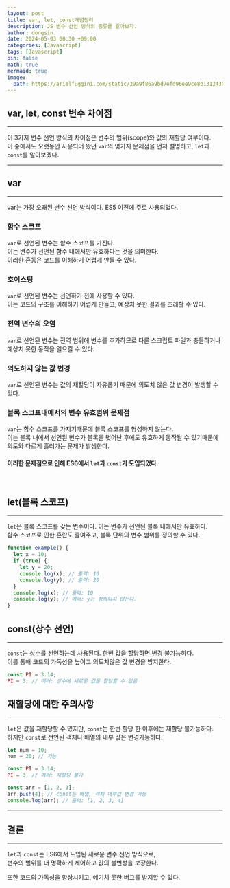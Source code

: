 ```yaml
---
layout: post
title: var, let, const개념정리
description: JS 변수 선언 방식의 종류를 알아보자.
author: dongsin
date: 2024-05-03 00:30 +09:00
categories: [Javascript]
tags: [Javascript]
pin: false
math: true
mermaid: true
image:
  path: https://arielfuggini.com/static/29a9f86a9bd7efd96ee9ce8b13124303/a41d1/javascript.jpg
---
```


## var, let, const 변수 차이점
***

이 3가지 변수 선언 방식의 차이점은 변수의 범위(scope)와 값의 재할당 여부이다. <br />
이 중에서도 오랫동안 사용되어 왔던 `var`의 몇가지 문제점을 먼저 설명하고, `let`과 `const`를 알아보겠다.

***

## var
***
var는 가장 오래된 변수 선언 방식이다. ES5 이전에 주로 사용되었다.<br />

### 함수 스코프
`var`로 선언된 변수는 함수 스코프를 가진다. <br />
이는 변수가 선언된 함수 내에서만 유효하다는 것을 의미한다. <br />
이러한 혼동은 코드를 이해하기 어렵게 만들 수 있다.<br />

### 호이스팅
`var`로 선언된 변수는 선언하기 전에 사용할 수 있다.<br />
이는 코드의 구조를 이해하기 어렵게 만들고, 예상치 못한 결과를 초래할 수 있다.

### 전역 변수의 오염
`var`로 선언된 변수는 전역 범위에 변수를 추가하므로 다른 스크립트 파일과 충돌하거나<br />
예상치 못한 동작을 일으킬 수 있다.

### 의도하지 않는 값 변경
`var`로 선언된 변수는 값의 재할당이 자유롭기 때문에 의도치 않은 값 변경이 발생할 수 있다.<br />

### 블록 스코프내에서의 변수 유효범위 문제점
`var`는 함수 스코프를 가지기때문에 블록 스코프를 형성하지 않는다. <br />
이는 블록 내에서 선언된 변수가 블록을 벗어난 후에도 유효하게 동작될 수 있기때문에<br />
의도와 다르게 흘러가는 문제가 발생한다.


#### 이러한 문제점으로 인해 ES6에서 `let`과 `const`가 도입되었다.
<br />

## let(블록 스코프)
***
`let`은 블록 스코프를 갖는 변수이다. 이는 변수가 선언된 블록 내에서만 유효하다.<br />
함수 스코프로 인한 혼란도 줄여주고, 블록 단위의 변수 범위를 정의할 수 있다.

```js
function example() {
  let x = 10;
  if (true) {
    let y = 20;
    console.log(x); // 출력: 10
    console.log(y); // 출력: 20
  }
  console.log(x); // 출력: 10
  console.log(y); // 에러: y는 정의되지 않는다.
}

```

## const(상수 선언)
***
`const`는 상수를 선언하는데 사용된다. 한번 값을 할당하면 변경 불가능하다.<br />
이를 통해 코드의 가독성을 높이고 의도치않은 값 변경을 방지한다. <br />

```js
const PI = 3.14;
PI = 3; // 에러: 상수에 새로운 값을 할당할 수 없음
```

## 재할당에 대한 주의사항
***
`let`은 값을 재할당할 수 있지만, `const`는 한번 할당 한 이후에는 재할당 불가능하다. <br />
하지만 `const`로 선언된 객체나 배열의 내부 값은 변경가능하다. <br />

```js
let num = 10;
num = 20; // 가능

const PI = 3.14;
PI = 3; // 에러: 재할당 불가

const arr = [1, 2, 3];
arr.push(4); // const는 배열, 객체 내부값 변경 가능
console.log(arr); // 출력: [1, 2, 3, 4]

```

***
## 결론
***

`let`과 `const`는 ES6에서 도입된 새로운 변수 선언 방식으로, <br />
변수의 범위를 더 명확하게 제어하고 값의 불변성을 보장한다. <br />

또한 코드의 가독성을 향상시키고, 예기치 못한 버그를 방지할 수 있다.